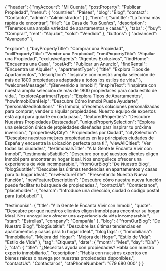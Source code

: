 {
  "header": {
    "myAccount": "Mi Cuenta",
    "postProperty": "Publicar Propiedad",
    "menu": {
      "countries": "Países",
      "blog": "Blog",
      "contact": "Contacto",
      "admin": "Administrador"
    }
  },
  "hero": {
    "subtitle": "La forma más rápida de encontrar",
    "title": "La Casa de Tus Sueños",
    "description": "Tenemos una amplia variedad de apartamentos y casas."
  },
  "tabs": {
    "buy": "Comprar",
    "rent": "Alquilar",
    "sold": "Vendido"
  },
  "buttons": {
    "advanced": "Avanzado"
  },

  "explore": {
    "buyPropertyTitle": "Comprar una Propiedad",
    "sellPropertyTitle": "Vender una Propiedad",
    "rentPropertyTitle": "Alquilar una Propiedad",
    "exclusiveAgents": "Agentes Exclusivos",
    "findHome": "Encuentra una Casa",
    "postAd": "Publicar un Anuncio",
    "findRental": "Encuentra un Alquiler"
  },
  "apartmentType": {
    "title": "Explora Tipos de Apartamentos",
    "description": "Inspírate con nuestra amplia selección de más de 1800 propiedades adaptadas a todos los estilos de vida."
  },
  "welcomeMessage": "¡Bienvenido a Inmobi!",
  "inspireText": "Inspírate con nuestra amplia selección de más de 1800 propiedades para cada estilo de vida.",
  "exploreApartmentTypes": "Explora Tipos de Apartamentos",
  "howInmobiCanHelp": "Descubre Cómo Inmobi Puede Ayudarte",
  "personalizedSolutions": "En Inmobi, ofrecemos soluciones personalizadas para comprar, vender o alquilar propiedades. Nuestro equipo de expertos está aquí para guiarte en cada paso.",
  "featuredProperties": "Descubre Nuestras Propiedades Destacadas",
  "uniquePropertySelection": "Explora una selección única de propiedades diseñadas para inspirar tu próxima inversión.",
  "propertiesByCity": "Propiedades por Ciudad",
  "citySelection": "Descubre nuestras mejores propiedades en las principales ciudades de España y encuentra la ubicación perfecta para ti.",
  "viewAllCities": "Ver todas las ciudades",
  "testimonialsTitle": "A la Gente le Encanta Vivir con Inmobi",
  "testimonialsSubtitle": "Descubre por qué nuestros clientes eligen Inmobi para encontrar su hogar ideal. Nos enorgullece ofrecer una experiencia de vida incomparable.",
  "fromOurBlog": "De Nuestro Blog",
  "blogSubtitle": "Descubre las últimas tendencias en apartamentos y casas para tu hogar ideal.",
  "newFeatureTitle": "Presentando Nuestra Nueva Función",
  "newFeatureDescription": "Descubre cómo nuestra nueva función puede facilitar tu búsqueda de propiedades.",
  "contactUs": "Contáctanos",
"placeholder": {
  "search": "Introduce una dirección, ciudad o código postal para {tabLabel}"
},

  "testimonial": {
    "title": "A la Gente le Encanta Vivir con Inmobi",
    "quote": "Descubre por qué nuestros clientes eligen Inmobi para encontrar su hogar ideal. Nos enorgullece ofrecer una experiencia de vida incomparable.",
    "stars": "Estrellas",
    "company": "Compañía"
  },
"blog": {
    "fromOurBlog": "De Nuestro Blog",
    "blogSubtitle": "Descubre las últimas tendencias en apartamentos y casas para tu hogar ideal.",
    "blogTags": {
      "Inmobiliaria": "Inmobiliaria",
      "Mejora del Hogar": "Mejora del Hogar",
      "Estilo de Vida": "Estilo de Vida"
    },
    "tag": "Etiqueta",
    "date": {
      "month": "Mes",
      "day": "Día"
    }
  },
"cta": {
  "title": "¿Necesitas ayuda con propiedades? Habla con nuestro experto inmobiliario.",
  "description": "Habla con nuestros expertos en bienes raíces o navega por nuestras propiedades disponibles.",
  "contactUs": "Contáctanos",
  "ctaPhoneNumber": "679 680 000"
}
}
